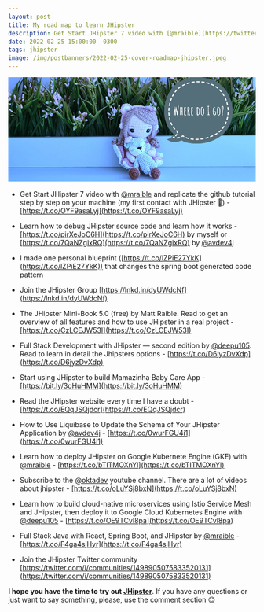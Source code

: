 ```yaml
---
layout: post
title: My road map to learn JHipster
description: Get Start JHipster 7 video with [@mraible](https://twitter.com/mraible?t=BK6_6Qf1CS0jFODjpxEjMg&s=09)  and replicate the github tutorial step by step on your machine (my first contact with JHipster 🤯) - [https://t.co/OYF9asaLyj](https://t.co/OYF9asaLyj) 
date: 2022-02-25 15:00:00 -0300
tags: jhipster
image: /img/postbanners/2022-02-25-cover-roadmap-jhipster.jpeg
---
```

![cover image](/img/postbanners/2022-02-25-cover-roadmap-jhipster.jpeg)

* Get Start JHipster 7 video with [@mraible](https://twitter.com/mraible?t=BK6_6Qf1CS0jFODjpxEjMg&s=09)  and replicate the github tutorial step by step on your machine (my first contact with JHipster 🤯) - [https://t.co/OYF9asaLyj](https://t.co/OYF9asaLyj) 

* Learn how to debug JHipster source code and learn how it works - [https://t.co/pirXeJoC6H](https://t.co/pirXeJoC6H) by myself or [https://t.co/7QaNZgixRQ](https://t.co/7QaNZgixRQ) by [@avdev4j](https://twitter.com/avdev4j?t=5f1PdVVFRzYQ3ViicdJwBg&s=09)

* I made one personal blueprint ([https://t.co/lZPiE27YkK](https://t.co/lZPiE27YkK)) that changes the spring boot generated code pattern

* Join the JHipster Group [https://lnkd.in/dyUWdcNf](https://lnkd.in/dyUWdcNf)

* The JHipster Mini-Book 5.0 (free) by Matt Raible. Read to get an overview of all features and how to use JHipster in a real project - [https://t.co/CzLCEJW53I](https://t.co/CzLCEJW53I)

* Full Stack Development with JHipster — second edition by [@deepu105](https://twitter.com/deepu105?t=ReyanpgBIYcE6FoKC4Z4KA&s=09). Read to learn in detail the Jhipsters options - [https://t.co/D6jyzDvXdp](https://t.co/D6jyzDvXdp)

* Start using JHipster to build Mamazinha Baby Care App - [https://bit.ly/3oHuHMM](https://bit.ly/3oHuHMM)

* Read the JHipster website every time I have a doubt - [https://t.co/EQqJSQjdcr](https://t.co/EQqJSQjdcr)

* How to Use Liquibase to Update the Schema of Your JHipster Application by [@avdev4j](https://twitter.com/avdev4j?t=5f1PdVVFRzYQ3ViicdJwBg&s=09) - [https://t.co/0wurFGU4i1](https://t.co/0wurFGU4i1)

* Learn how to deploy JHipster on Google Kubernete Engine (GKE) with [@mraible](https://twitter.com/mraible?t=BK6_6Qf1CS0jFODjpxEjMg&s=09) - [https://t.co/bTITMOXnYl](https://t.co/bTITMOXnYl)

* Subscribe to the [@oktadev](https://twitter.com/oktadev?t=mx2sCKUOyxkEdxkVx3xiGQ&s=09) youtube channel. There are a lot of videos about jhipster - [https://t.co/oLuYSj8bxN](https://t.co/oLuYSj8bxN)

* Learn how to build cloud-native microservices using Istio Service Mesh and JHipster, then deploy it to Google Cloud Kubernetes Engine with [@deepu105](https://twitter.com/deepu105?t=ReyanpgBIYcE6FoKC4Z4KA&s=09) - [https://t.co/OE9TCvl8pa](https://t.co/OE9TCvl8pa)

* Full Stack Java with React, Spring Boot, and JHipster by [@mraible](https://twitter.com/mraible?t=BK6_6Qf1CS0jFODjpxEjMg&s=09) - [https://t.co/F4ga4sjHyr](https://t.co/F4ga4sjHyr)

* Join the JHipster Twitter community [https://twitter.com/i/communities/1498905075833520131](https://twitter.com/i/communities/1498905075833520131)

**I hope you have the time to try out [JHipster](https://www.jhipster.tech/)**. If you have any questions or just want to say something, please, use the comment section 😊
